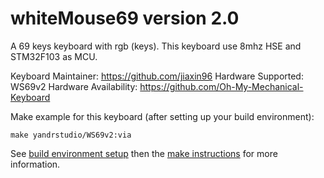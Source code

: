whiteMouse69 version 2.0
===

A 69 keys keyboard with rgb (keys).
This keyboard use 8mhz HSE and STM32F103 as MCU.

Keyboard Maintainer: https://github.com/jiaxin96
Hardware Supported: WS69v2
Hardware Availability: https://github.com/Oh-My-Mechanical-Keyboard 

Make example for this keyboard (after setting up your build environment):

    make yandrstudio/WS69v2:via

See [build environment setup](https://docs.qmk.fm/#/getting_started_build_tools) then the [make instructions](https://docs.qmk.fm/#/getting_started_make_guide) for more information.
